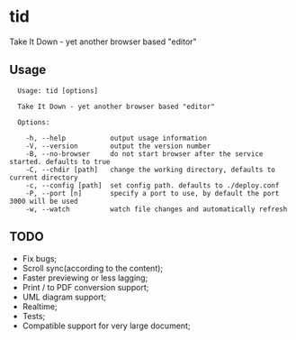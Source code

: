 # tid
Take It Down - yet another browser based "editor"

## Usage
```
  Usage: tid [options]

  Take It Down - yet another browser based "editor"

  Options:

    -h, --help           output usage information
    -V, --version        output the version number
    -B, --no-browser     do not start browser after the service started. defaults to true
    -C, --chdir [path]   change the working directory, defaults to current directory
    -c, --config [path]  set config path. defaults to ./deploy.conf
    -P, --port [n]       specify a port to use, by default the port 3000 will be used
    -w, --watch          watch file changes and automatically refresh

```

## TODO
* Fix bugs;
* Scroll sync(according to the content);
* Faster previewing or less lagging;
* Print / to PDF conversion support;
* UML diagram support;
* Realtime;
* Tests;
* Compatible support for very large document;
